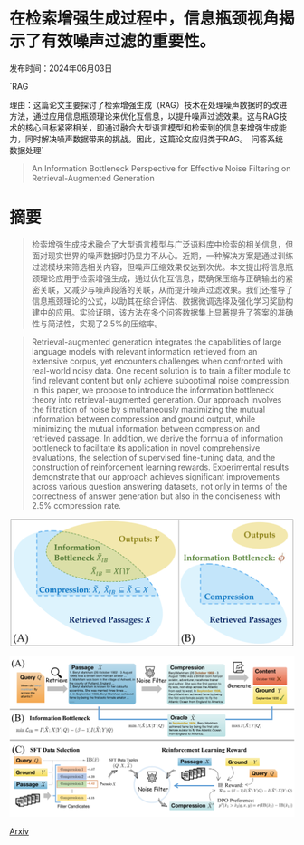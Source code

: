 # 在检索增强生成过程中，信息瓶颈视角揭示了有效噪声过滤的重要性。

发布时间：2024年06月03日

`RAG

理由：这篇论文主要探讨了检索增强生成（RAG）技术在处理噪声数据时的改进方法，通过应用信息瓶颈理论来优化互信息，以提升噪声过滤效果。这与RAG技术的核心目标紧密相关，即通过融合大型语言模型和检索到的信息来增强生成能力，同时解决噪声数据带来的挑战。因此，这篇论文应归类于RAG。` `问答系统` `数据处理`

> An Information Bottleneck Perspective for Effective Noise Filtering on Retrieval-Augmented Generation

# 摘要

> 检索增强生成技术融合了大型语言模型与广泛语料库中检索的相关信息，但面对现实世界的噪声数据时仍显力不从心。近期，一种解决方案是通过训练过滤模块来筛选相关内容，但噪声压缩效果仅达到次优。本文提出将信息瓶颈理论应用于检索增强生成，通过优化互信息，既确保压缩与正确输出的紧密关联，又减少与噪声段落的关联，从而提升噪声过滤效果。我们还推导了信息瓶颈理论的公式，以助其在综合评估、数据微调选择及强化学习奖励构建中的应用。实验证明，该方法在多个问答数据集上显著提升了答案的准确性与简洁性，实现了2.5%的压缩率。

> Retrieval-augmented generation integrates the capabilities of large language models with relevant information retrieved from an extensive corpus, yet encounters challenges when confronted with real-world noisy data. One recent solution is to train a filter module to find relevant content but only achieve suboptimal noise compression. In this paper, we propose to introduce the information bottleneck theory into retrieval-augmented generation. Our approach involves the filtration of noise by simultaneously maximizing the mutual information between compression and ground output, while minimizing the mutual information between compression and retrieved passage. In addition, we derive the formula of information bottleneck to facilitate its application in novel comprehensive evaluations, the selection of supervised fine-tuning data, and the construction of reinforcement learning rewards. Experimental results demonstrate that our approach achieves significant improvements across various question answering datasets, not only in terms of the correctness of answer generation but also in the conciseness with $2.5\%$ compression rate.

![在检索增强生成过程中，信息瓶颈视角揭示了有效噪声过滤的重要性。](../../../paper_images/2406.01549/x1.png)

![在检索增强生成过程中，信息瓶颈视角揭示了有效噪声过滤的重要性。](../../../paper_images/2406.01549/x2.png)

[Arxiv](https://arxiv.org/abs/2406.01549)
